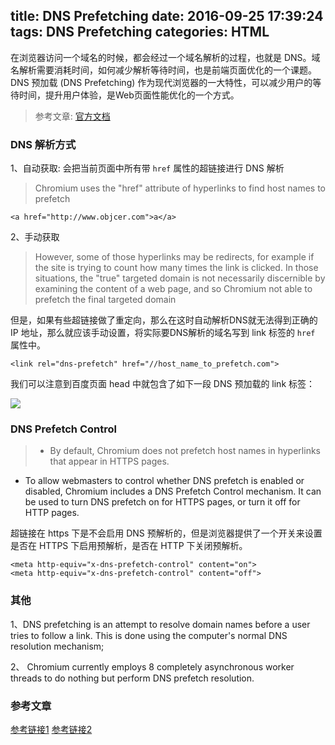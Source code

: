 title: DNS Prefetching
date: 2016-09-25 17:39:24
tags: DNS Prefetching
categories: HTML
---

在浏览器访问一个域名的时候，都会经过一个域名解析的过程，也就是 DNS。域名解析需要消耗时间，如何减少解析等待时间，也是前端页面优化的一个课题。DNS 预加载 (DNS Prefetching) 作为现代浏览器的一大特性，可以减少用户的等待时间，提升用户体验，是Web页面性能优化的一个方式。

> 参考文章: [官方文档](https://www.chromium.org/developers/design-documents/dns-prefetching)

<!-- more -->

### DNS 解析方式

1、自动获取: 会把当前页面中所有带 `href` 属性的超链接进行 DNS 解析

> Chromium uses the "href" attribute of hyperlinks to find host names to prefetch

```
<a href="http://www.objcer.com">a</a>
```

2、手动获取

> However, some of those hyperlinks may be redirects, for example if the site is trying to count how many times the link is clicked.  In those situations, the "true" targeted domain is not necessarily discernible by examining the content of a web page, and so Chromium not able to prefetch the final targeted domain

但是，如果有些超链接做了重定向，那么在这时自动解析DNS就无法得到正确的 IP 地址，那么就应该手动设置，将实际要DNS解析的域名写到 link 标签的 `href` 属性中。

```
<link rel="dns-prefetch" href="//host_name_to_prefetch.com">
```

我们可以注意到百度页面 head 中就包含了如下一段 DNS 预加载的 link 标签：

![](http://7vikhl.com1.z0.glb.clouddn.com/baidu-dns-prefetching.png)

### DNS Prefetch Control

>- By default, Chromium does not prefetch host names in hyperlinks that appear in HTTPS pages.
- To allow webmasters to control whether DNS prefetch is enabled or disabled, Chromium includes a DNS Prefetch Control mechanism. It can be used to turn DNS prefetch on for HTTPS pages, or turn it off for HTTP pages.

超链接在 https 下是不会启用 DNS 预解析的，但是浏览器提供了一个开关来设置是否在 HTTPS 下启用预解析，是否在 HTTP 下关闭预解析。

```
<meta http-equiv="x-dns-prefetch-control" content="on">
<meta http-equiv="x-dns-prefetch-control" content="off">
```

### 其他

1、DNS prefetching is an attempt to resolve domain names before a user tries to follow a link. This is done using the computer's normal DNS resolution mechanism;

2、 Chromium currently employs 8 completely asynchronous worker threads to do nothing but perform DNS prefetch resolution.

### 参考文章

[参考链接1](http://www.jianshu.com/p/c3a14a853c79)
[参考链接2](https://segmentfault.com/a/1190000003944417)
